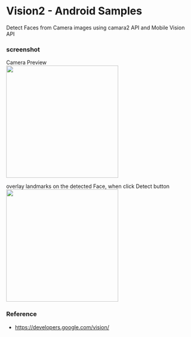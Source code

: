 Vision2 - Android Samples
===============

Detect Faces from Camera images using  camara2 API and Mobile Vision API <br/>


### screenshot <br/>
Camera Preview<br/>
<image src="https://raw.githubusercontent.com/ohwada/Android_Samples/master/Vision2/screenshot/vision2_preview.png" width="300" /><br/>

overlay landmarks on the detected Face, when click Detect button <br/>
<image src="https://raw.githubusercontent.com/ohwada/Android_Samples/master/Vision2/screenshot/vision2_face_detect.png" width="300" /><br/>


### Reference <br/>
- https://developers.google.com/vision/

